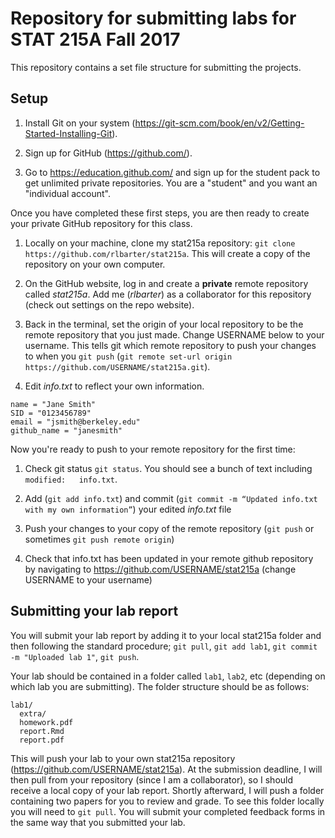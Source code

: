 # Repository for submitting labs for STAT 215A Fall 2017

This repository contains a set file structure for submitting the projects.


## Setup



1. Install Git on your system (https://git-scm.com/book/en/v2/Getting-Started-Installing-Git).

1. Sign up for GitHub (https://github.com/).

1. Go to https://education.github.com/ and sign up for the student pack to get unlimited private repositories. You are a "student" and you want an "individual account".

Once you have completed these first steps, you are then ready to create your private GitHub repository for this class.

1. Locally on your machine, clone my stat215a repository: `git clone https://github.com/rlbarter/stat215a`. This will create a copy of the repository on your own computer.

1. On the GitHub website, log in and create a **private** remote repository called *stat215a*. Add me (*rlbarter*) as a collaborator for this repository (check out settings on the repo website).

1. Back in the terminal, set the origin of your local repository to be the remote repository that you just made. Change USERNAME below to your username. This tells git which remote repository to push your changes to when you `git push` (`git remote set-url origin https://github.com/USERNAME/stat215a.git`).

1. Edit *info.txt* to reflect your own information.

```
name = "Jane Smith"
SID = "0123456789"
email = "jsmith@berkeley.edu"
github_name = "janesmith"
```

Now you're ready to push to your remote repository for the first time:

1. Check git status `git status`. You should see a bunch of text including `modified:   info.txt`.

1. Add (`git add info.txt`) and commit (`git commit -m “Updated info.txt with my own information”`) your edited *info.txt* file

1. Push your changes to your copy of the remote repository (`git push` or sometimes `git push remote origin`)

1. Check that info.txt has been updated in your remote github repository by navigating to https://github.com/USERNAME/stat215a (change USERNAME to your username)


## Submitting your lab report

You will submit your lab report by adding it to your local stat215a folder and then following the standard procedure; `git pull`, `git add lab1`, `git commit -m "Uploaded lab 1"`, `git push`.

Your lab should be contained in a folder called `lab1`, `lab2`, etc (depending on which lab you are submitting). The folder structure should be as follows:


```
lab1/
  extra/
  homework.pdf
  report.Rmd
  report.pdf
```

This will push your lab to your own stat215a repository (https://github.com/USERNAME/stat215a). At the submission deadline, I will then pull from your repository (since I am a collaborator), so I should receive a local copy of your lab report. Shortly afterward, I will push a folder containing two papers for you to review and grade. To see this folder locally you will need to `git pull`. You will submit your completed feedback forms in the same way that you submitted your lab.
